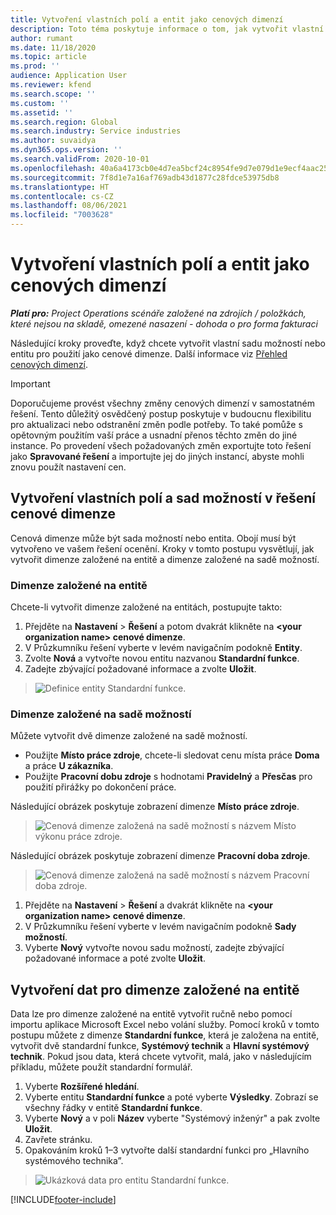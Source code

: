 ```yaml
---
title: Vytvoření vlastních polí a entit jako cenových dimenzí
description: Toto téma poskytuje informace o tom, jak vytvořit vlastní sady možností nebo entity.
author: rumant
ms.date: 11/18/2020
ms.topic: article
ms.prod: ''
audience: Application User
ms.reviewer: kfend
ms.search.scope: ''
ms.custom: ''
ms.assetid: ''
ms.search.region: Global
ms.search.industry: Service industries
ms.author: suvaidya
ms.dyn365.ops.version: ''
ms.search.validFrom: 2020-10-01
ms.openlocfilehash: 40a6a4173cb0e4d7ea5bcf24c8954fe9d7e079d1e9ecf4aac252b5133f12d3ff
ms.sourcegitcommit: 7f8d1e7a16af769adb43d1877c28fdce53975db8
ms.translationtype: HT
ms.contentlocale: cs-CZ
ms.lasthandoff: 08/06/2021
ms.locfileid: "7003628"
---
```

# <a name="create-custom-fields-and-entities-as-pricing-dimensions"></a>Vytvoření vlastních polí a entit jako cenových dimenzí

_**Platí pro:** Project Operations scénáře založené na zdrojích / položkách, které nejsou na skladě, omezené nasazení - dohoda o pro forma fakturaci_

Následující kroky proveďte, když chcete vytvořit vlastní sadu možností nebo entitu pro použití jako cenové dimenze. Další informace viz [Přehled cenových dimenzí](pricing-dimensions-overview.md).  

> [!IMPORTANT]
> Doporučujeme provést všechny změny cenových dimenzí v samostatném řešení. Tento důležitý osvědčený postup poskytuje v budoucnu flexibilitu pro aktualizaci nebo odstranění změn podle potřeby. To také pomůže s opětovným použitím vaší práce a usnadní přenos těchto změn do jiné instance. Po provedení všech požadovaných změn exportujte toto řešení jako **Spravované řešení** a importujte jej do jiných instancí, abyste mohli znovu použít nastavení cen.

  
## <a name="create-custom-fields-and-option-sets-in-the-pricing-dimension-solution"></a>Vytvoření vlastních polí a sad možností v řešení cenové dimenze

Cenová dimenze může být sada možností nebo entita. Obojí musí být vytvořeno ve vašem řešení ocenění. Kroky v tomto postupu vysvětlují, jak vytvořit dimenze založené na entitě a dimenze založené na sadě možností.

### <a name="entity-based-dimensions"></a>Dimenze založené na entitě
Chcete-li vytvořit dimenze založené na entitách, postupujte takto:

1. Přejděte na **Nastavení** > **Řešení** a potom dvakrát klikněte na **\<your organization name> cenové dimenze**.
2. V Průzkumníku řešení vyberte v levém navigačním podokně **Entity**.
3. Zvolte **Nová** a vytvořte novou entitu nazvanou **Standardní funkce**. 
4. Zadejte zbývající požadované informace a zvolte **Uložit**.

> ![Definice entity Standardní funkce.](media/Standard-Title-entity-definition.png)

### <a name="option-set-based-dimensions"></a>Dimenze založené na sadě možností 
Můžete vytvořit dvě dimenze založené na sadě možností. 

- Použijte **Místo práce zdroje**, chcete-li sledovat cenu místa práce **Doma** a práce **U zákazníka**. 
- Použijte **Pracovní dobu zdroje** s hodnotami **Pravidelný** a **Přesčas** pro použití přirážky po dokončení práce.

Následující obrázek poskytuje zobrazení dimenze **Místo práce zdroje**. 

> ![Cenová dimenze založená na sadě možností s názvem Místo výkonu práce zdroje.](media/Option-set-PD-called-Resource-Work-Location.png)

Následující obrázek poskytuje zobrazení dimenze **Pracovní doba zdroje**. 

> ![Cenová dimenze založená na sadě možností s názvem Pracovní doba zdroje.](media/Option-set-PD-called-Resource-Work-Hours.png)

1. Přejděte na **Nastavení** > **Řešení** a dvakrát klikněte na **\<your organization name> cenové dimenze**. 
2. V Průzkumníku řešení vyberte v levém navigačním podokně **Sady možností**. 
3. Vyberte **Nový** vytvořte novou sadu možností, zadejte zbývající požadované informace a poté zvolte **Uložit**.

## <a name="create-data-for-entity-based-dimensions"></a>Vytvoření dat pro dimenze založené na entitě

Data lze pro dimenze založené na entitě vytvořit ručně nebo pomocí importu aplikace Microsoft Excel nebo volání služby. Pomocí kroků v tomto postupu můžete z dimenze **Standardní funkce**, která je založena na entitě, vytvořit dvě standardní funkce, **Systémový technik** a **Hlavní systémový technik**. Pokud jsou data, která chcete vytvořit, malá, jako v následujícím příkladu, můžete použít standardní formulář.

1. Vyberte **Rozšířené hledání**.
2. Vyberte entitu **Standardní funkce** a poté vyberte **Výsledky**. Zobrazí se všechny řádky v entitě **Standardní funkce**.
3. Vyberte **Nový** a v poli **Název** vyberte "Systémový inženýr" a pak zvolte **Uložit**.
4. Zavřete stránku. 
5. Opakováním kroků 1–3 vytvořte další standardní funkci pro „Hlavního systémového technika”.

> ![Ukázková data pro entitu Standardní funkce.](media/ST-data.png)


[!INCLUDE[footer-include](../includes/footer-banner.md)]
